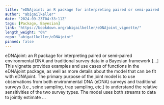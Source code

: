 ```yaml
---
title: "eDNAjoint: an R package for interpreting paired or semi-paired environmental DNA and traditional survey data in a Bayesian framework"
author: "abigailkeller"
date: "2024-09-23T04:33:11Z"
tags: [Package, Bayesian]
link: "https://bookdown.org/abigailkeller/eDNAjoint_vignette/"
length_weight: "6%"
repo: "abigailkeller/eDNAjoint"
pinned: false
---
```


eDNAjoint: an R package for interpreting paired or semi-paired environmental DNA and traditional survey data in a Bayesian framework [...] This vignette provides examples and use cases of functions in the eDNAjoint package, as well as more details about the model that can be fit with eDNAjoint. The primary purpose of the joint model is to use observations from both environmental DNA (eDNA) surveys and traditional surveys (i.e., seine sampling, trap sampling, etc.) to understand the relative sensitivities of the two survey types. The model uses both streams to data to jointly estimate ...

